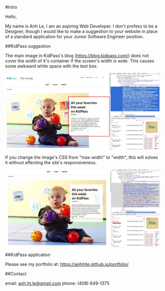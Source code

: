 #Intro

Hello,

My name is Anh Le, I am an aspiring Web Developer. I don't profess to be a Designer, though I would like to make a suggestion to your website in place of a standard application for your Junior Software Engineer position.

##KidPass suggestion

The main image in KidPass's blog (https://blog.kidpass.com/) does not cover the width of it's container if the screen's width is wide. This causes some awkward white space with the text box.

![alt tag](https://github.com/anhhtle/KidPass/blob/master/current-design.jpg)

If you change the image's CSS from "max-width" to "width", this will solves it without affecting the site's responsiveness.

![alt tag](https://github.com/anhhtle/KidPass/blob/master/UI-suggestion.jpg)

##KidPass application

Please see my portfolio at: https://anhhtle.github.io/portfolio/

##Contact

email: anh.ht.le@gmail.com
phone: (408) 649-1375